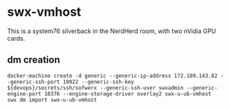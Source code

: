 # swx-vmhost

This is a system76 silverback in the NerdHerd room, with two nVidia GPU cards.

## dm creation

    docker-machine create -d generic --generic-ip-address 172.109.143.82 --generic-ssh-port 10022 --generic-ssh-key ${devops}/secrets/ssh/sofwerx --generic-ssh-user swxadmin --generic-engine-port 10376 --engine-storage-driver overlay2 swx-u-ub-vmhost
    swx dm import swx-u-ub-vmhost

